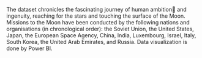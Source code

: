 The dataset chronicles the fascinating journey of human ambition🚀 and ingenuity, reaching for the stars and touching the surface of the Moon.
Missions to the Moon have been conducted by the following nations and organisations (in chronological order): the Soviet Union, the United States, Japan, the European Space Agency, China, India, Luxembourg, Israel, Italy, South Korea, the United Arab Emirates, and Russia.
Data visualization is done by Power BI.
